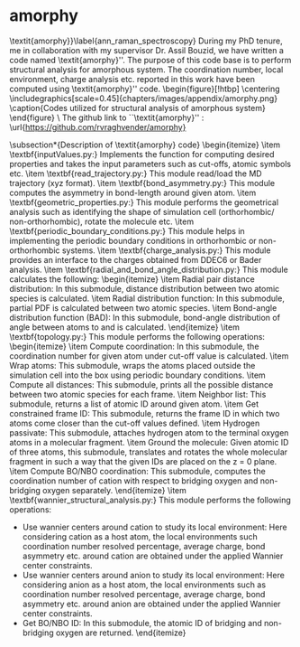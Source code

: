 # amorphy

\\textit{amorphy}}\\label{ann_raman_spectroscopy} During my PhD tenure,
me in collaboration with my supervisor Dr. Assil Bouzid, we have written
a code named \\textit{amorphy}\'\'. The purpose of this code base is to
perform structural analysis for amorphous system. The coordination
number, local environment, charge analysis etc. reported in this work
have been computed using \\textit{amorphy}\'\' code.
\\begin{figure}\[!htbp\] \\centering
\\includegraphics\[scale=0.45\]{chapters/images/appendix/amorphy.png}
\\caption{Codes utilized for structural analysis of amorphous system}
\\end{figure} \\ The github link to \`\`\\textit{amorphy}\'\' :
\\url{https://github.com/rvraghvender/amorphy}

\\subsection\*{Description of \\textit{amorphy} code} \\begin{itemize}
\\item \\textbf{inputValues.py:} Implements the function for computing
desired properties and takes the input parameters such as cut-offs,
atomic symbols etc. \\item \\textbf{read_trajectory.py:} This module
read/load the MD trajectory (xyz format). \\item
\\textbf{bond_asymmetry.py:} This module computes the asymmetry in
bond-length around given atom. \\item \\textbf{geometric_properties.py:}
This module performs the geometrical analysis such as identifying the
shape of simulation cell (orthorhombic/ non-orthorhombic), rotate the
molecule etc. \\item \\textbf{periodic_boundary_conditions.py:} This
module helps in implementing the periodic boundary conditions in
orthorhombic or non-orthorhombic systems. \\item
\\textbf{charge_analysis.py:} This module provides an interface to the
charges obtained from DDEC6 or Bader analysis. \\item
\\textbf{radial_and_bond_angle_distribution.py:} This module calculates
the following: \\begin{itemize} \\item Radial pair distance
distribution: In this submodule, distance distribution between two
atomic species is calculated. \\item Radial distribution function: In
this submodule, partial PDF is calculated between two atomic species.
\\item Bond-angle distribution function (BAD): In this submodule,
bond-angle distribution of angle between atoms to and is calculated.
\\end{itemize} \\item \\textbf{topology.py:} This module performs the
following operations: \\begin{itemize} \\item Compute coordination: In
this submodule, the coordination number for given atom under cut-off
value is calculated. \\item Wrap atoms: This submodule, wraps the atoms
placed outside the simulation cell into the box using periodic boundary
conditions. \\item Compute all distances: This submodule, prints all the
possible distance between two atomic species for each frame. \\item
Neighbor list: This submodule, returns a list of atomic ID around given
atom. \\item Get constrained frame ID: This submodule, returns the frame
ID in which two atoms come closer than the cut-off values defined.
\\item Hydrogen passivate: This submodule, attaches hydrogen atom to the
terminal oxygen atoms in a molecular fragment. \\item Ground the
molecule: Given atomic ID of three atoms, this submodule, translates and
rotates the whole molecular fragment in such a way that the given IDs
are placed on the z = 0 plane. \\item Compute BO/NBO coordination: This
submodule, computes the coordination number of cation with respect to
bridging oxygen and non-bridging oxygen separately. \\end{itemize}
\\item \\textbf{wannier_structural_analysis.py:} This module performs
the following operations:
- Use wannier centers around cation to study its local environment: Here considering cation as a host atom, the local environments such coordination number resolved
percentage, average charge, bond asymmetry etc. around cation are obtained under the applied Wannier center constraints. 
- Use wannier centers around anion to study its local environment: Here considering anion as a host atom, the local environments such as coordination number resolved percentage, average charge, bond asymmetry etc. around anion are obtained under the applied Wannier center constraints. 
- Get BO/NBO ID: In this submodule, the atomic ID of bridging and non-bridging oxygen are returned. 
\\end{itemize}
